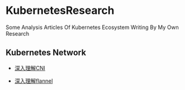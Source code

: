 # KubernetesResearch
Some Analysis Articles Of Kubernetes Ecosystem Writing By My Own Research

## Kubernetes Network

* [深入理解CNI](深入理解CNI.md)

* [深入理解flannel](深入理解flannel.md)
